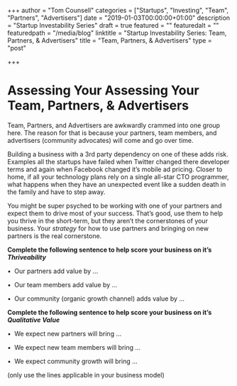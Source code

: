 +++
author = "Tom Counsell"
categories = ["Startups", "Investing", "Team", "Partners", "Advertisers"]
date = "2019-01-03T00:00:00+01:00"
description = "Startup Investability Series"
draft = true
featured = ""
featuredalt = ""
featuredpath = "/media/blog"
linktitle = "Startup Investability Series: Team, Partners, & Advertisers"
title = "Team, Partners, & Advertisers"
type = "post"

+++
# **Assessing Your Assessing Your Team, Partners, & Advertisers**

Team, Partners, and Advertisers are awkwardly crammed into one group here. The reason for that is because your partners, team members, and advertisers (community advocates) will come and go over time.

Building a business with a 3rd party dependency on one of these adds risk. Examples all the startups have failed when Twitter changed there developer terms and again when Facebook changed it’s mobile ad pricing. Closer to home, if all your technology plans rely on a single all-star CTO programmer, what happens when they have an unexpected event like a sudden death in the family and have to step away.

You might be super psyched to be working with one of your partners and expect them to drive most of your success. That’s good, use them to help you thrive in the short-term, but they aren’t the cornerstones of your business. Your _strategy_ for how to use partners and bringing on new partners is the real cornerstone.

**Complete the following sentence to help score your business on it’s _Thriveability_**

•  Our partners add value by ...

•  Our team members add value by ...

•  Our community (organic growth channel) adds value by ...

**Complete the following sentence to help score your business on it’s _Qualitative Value_**

•  We expect new partners will bring ...

•  We expect new team members will bring ...

•  We expect community growth will bring ...

(only use the lines applicable in your business model)